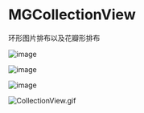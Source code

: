 # MGCollectionView
环形图片排布以及花瓣形排布

![image](http://upload-images.jianshu.io/upload_images/1429890-ca3cac35dae655f3.png?imageMogr2/auto-orient/strip%7CimageView2/2/w/1240)

![image](http://upload-images.jianshu.io/upload_images/1429890-17f5591b466f930a.png?imageMogr2/auto-orient/strip%7CimageView2/2/w/1240)

![image](http://upload-images.jianshu.io/upload_images/1429890-5c82036e4369d6bb.gif?imageMogr2/auto-orient/strip)


![CollectionView.gif](http://upload-images.jianshu.io/upload_images/1429890-dc763ef1afa4fd75.gif?imageMogr2/auto-orient/strip)
